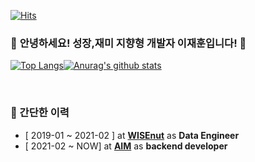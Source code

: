 [![Hits](https://hits.seeyoufarm.com/api/count/incr/badge.svg?url=https%3A%2F%2Fgithub.com%2Fjayhooney%2Fjayhooney&count_bg=%2379C83D&title_bg=%23555555&icon=&icon_color=%23E7E7E7&title=hits&edge_flat=false)](https://hits.seeyoufarm.com)

### 👋 **안녕하세요! 성장,재미 지향형 개발자 이재훈입니다!** 👋

[![Top Langs](https://github-readme-stats.vercel.app/api/top-langs/?username=jayhooney)](https://github.com/anuraghazra/github-readme-stats)[![Anurag's github stats](https://github-readme-stats.vercel.app/api?username=jayhooney)](https://github.com/anuraghazra/github-readme-stats)

<br/>

### **💼 간단한 이력**

- [ 2019-01 ~ 2021-02 ] at **[WISEnut](https://www.wisenut.com/)** as **Data Engineer**
- [ 2021-02 ~ NOW] at **[AIM](https://www.getaim.co)** as **backend developer**

<br/>
<br/>



<!--
WAKA 연동 후 테스트 필요함.
[![willianrod's wakatime stats](https://github-readme-stats.vercel.app/api/wakatime?username=jayhooney)](https://github.com/anuraghazra/github-readme-stats)
-->

<!--
**jayhooney/jayhooney** is a ✨ _special_ ✨ repository because its `README.md` (this file) appears on your GitHub profile.

Here are some ideas to get you started:

- 🔭 I’m currently working on ...
- 🌱 I’m currently learning ...
- 👯 I’m looking to collaborate on ...
- 🤔 I’m looking for help with ...
- 💬 Ask me about ...
- 📫 How to reach me: ...
- 😄 Pronouns: ...
- ⚡ Fun fact: ...
-->
